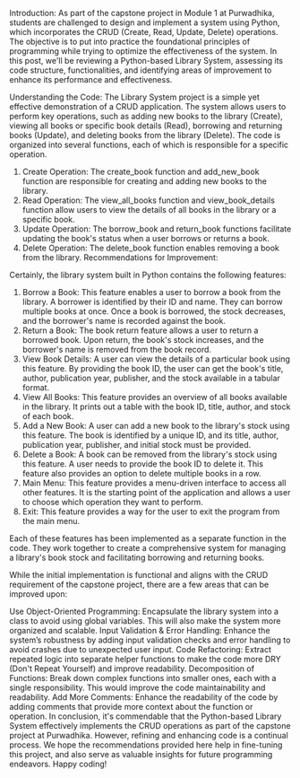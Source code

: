 Introduction:
As part of the capstone project in Module 1 at Purwadhika, students are challenged to design and implement a system using Python, which incorporates the CRUD (Create, Read, Update, Delete) operations. The objective is to put into practice the foundational principles of programming while trying to optimize the effectiveness of the system. In this post, we'll be reviewing a Python-based Library System, assessing its code structure, functionalities, and identifying areas of improvement to enhance its performance and effectiveness.

Understanding the Code:
The Library System project is a simple yet effective demonstration of a CRUD application. The system allows users to perform key operations, such as adding new books to the library (Create), viewing all books or specific book details (Read), borrowing and returning books (Update), and deleting books from the library (Delete). The code is organized into several functions, each of which is responsible for a specific operation.

1. Create Operation: The create_book function and add_new_book function are responsible for creating and adding new books to the library.
2. Read Operation: The view_all_books function and view_book_details function allow users to view the details of all books in the library or a specific book.
3. Update Operation: The borrow_book and return_book functions facilitate updating the book's status when a user borrows or returns a book.
4. Delete Operation: The delete_book function enables removing a book from the library.
Recommendations for Improvement:

Certainly, the library system built in Python contains the following features:

1. Borrow a Book: This feature enables a user to borrow a book from the library. A borrower is identified by their ID and name. They can borrow multiple books at once. Once a book is borrowed, the stock decreases, and the borrower's name is recorded against the book.
2. Return a Book: The book return feature allows a user to return a borrowed book. Upon return, the book's stock increases, and the borrower's name is removed from the book record.
3. View Book Details: A user can view the details of a particular book using this feature. By providing the book ID, the user can get the book's title, author, publication year, publisher, and the stock available in a tabular format.
4. View All Books: This feature provides an overview of all books available in the library. It prints out a table with the book ID, title, author, and stock of each book.
5. Add a New Book: A user can add a new book to the library's stock using this feature. The book is identified by a unique ID, and its title, author, publication year, publisher, and initial stock must be provided.
6. Delete a Book: A book can be removed from the library's stock using this feature. A user needs to provide the book ID to delete it. This feature also provides an option to delete multiple books in a row.
7. Main Menu: This feature provides a menu-driven interface to access all other features. It is the starting point of the application and allows a user to choose which operation they want to perform.
8. Exit: This feature provides a way for the user to exit the program from the main menu.

Each of these features has been implemented as a separate function in the code. They work together to create a comprehensive system for managing a library's book stock and facilitating borrowing and returning books.

While the initial implementation is functional and aligns with the CRUD requirement of the capstone project, there are a few areas that can be improved upon:

Use Object-Oriented Programming: Encapsulate the library system into a class to avoid using global variables. This will also make the system more organized and scalable.
Input Validation & Error Handling: Enhance the system’s robustness by adding input validation checks and error handling to avoid crashes due to unexpected user input.
Code Refactoring: Extract repeated logic into separate helper functions to make the code more DRY (Don't Repeat Yourself) and improve readability.
Decomposition of Functions: Break down complex functions into smaller ones, each with a single responsibility. This would improve the code maintainability and readability.
Add More Comments: Enhance the readability of the code by adding comments that provide more context about the function or operation.
In conclusion, it's commendable that the Python-based Library System effectively implements the CRUD operations as part of the capstone project at Purwadhika. However, refining and enhancing code is a continual process. We hope the recommendations provided here help in fine-tuning this project, and also serve as valuable insights for future programming endeavors. Happy coding!
